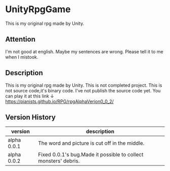 # UnityRpgGame

This is my original rpg made by Unity.

## Attention
I'm not good at english.
Maybe my sentences are wrong.
Please tell it to me when I mistook.

## Description
This is my original rpg made by Unity.
This is not completed project.
This is not source code,it's binary code.
I've not publish the source code yet.
You can play it at this link ↓  
https://pianists.github.io/RPG/rpgAlphaVerion0_0_2/

## Version History
| version | description |
----|---- 
| alpha 0.0.1 | The word and picture is cut off in the middle. |
| alpha 0.0.2 | Fixed 0.0.1's bug.Made it possible to collect monsters' debris. |
